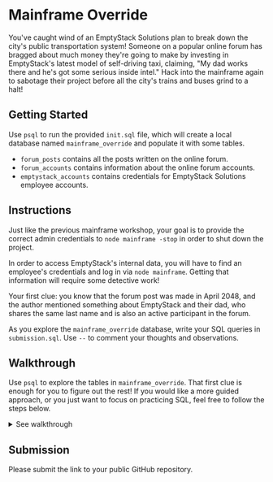 # Mainframe Override

You've caught wind of an EmptyStack Solutions plan to break down the city's
public transportation system! Someone on a popular online forum has bragged about
much money they're going to make by investing in EmptyStack's latest model of
self-driving taxi, claiming, "My dad works there and he's got some serious inside
intel." Hack into the mainframe again to sabotage their project before all the
city's trains and buses grind to a halt!

## Getting Started

Use `psql` to run the provided `init.sql` file, which will create a local database
named `mainframe_override` and populate it with some tables.

- `forum_posts` contains all the posts written on the online forum.
- `forum_accounts` contains information about the online forum accounts.
- `emptystack_accounts` contains credentials for EmptyStack Solutions employee accounts.

## Instructions

Just like the previous mainframe workshop, your goal is to provide the correct admin
credentials to `node mainframe -stop` in order to shut down the project.

In order to access EmptyStack's internal data, you will have to find an employee's
credentials and log in via `node mainframe`. Getting that information will require
some detective work!

Your first clue: you know that the forum post was made in April 2048, and the author
mentioned something about EmptyStack and their dad, who shares the same last name and
is also an active participant in the forum.

As you explore the `mainframe_override` database, write your SQL queries in
`submission.sql`. Use `--` to comment your thoughts and observations.

## Walkthrough

Use `psql` to explore the tables in `mainframe_override`.
That first clue is enough for you to figure out the rest!
If you would like a more guided approach, or you just want to focus on practicing SQL,
feel free to follow the steps below.

<details>
<summary>See walkthrough</summary>

1. Get the username of the person who made the post about EmptyStack in `forum_posts`.
<!--SELECT * FROM forum_posts WHERE CAST(date AS text) LIKE '2048-04%' AND content LIKE '%EmptyStack%';
The username would smart-money-44 because that mention both there dad and 'EmptyStack'
  -->
2. Get the last name of the person associated with that username in `forum_accounts`.
<!--SELECT * FROM forum_accounts WHERE username = 'smart-money-44';  
Last name is Steele
-->
3. Find all other accounts with the same last name.
<!-- SELECT * FROM  forum_accounts WHERE last_name = 'Steele'; -->

4. Find all accounts in `emptystack_accounts` with the same last name.
<!-- SELECT * FROM emptystack_accounts WHERE last_name = 'Steele'; -->

5. There will only be one EmptyStack employee with a forum account. Use their credentials
   to access `node mainframe`, which will output a new `sql` file for you to run.
<!-- Run 'node mainframe.js'  
run 'psql -f emptystack.sql
run psql
connect to mainframe_override
-->
6. Find the message in `emptystack_messages` that mentions a project involving
   self-driving taxis. That message is sent from an admin account and also reveals
   the project code.
<!-- SELECT * FROM emptystack_messages WHERE LOWER(body) LIKE '%taxi%'; -->

7. Get the credentials for the admin account from `emptystack_accounts`.
<!-- SELECT * FROM emptystack_accounts WHERE username = 'your-boss-99'; -->

8. Get the ID of the project from `emptystack_projects`.
<!-- SELECT * FROM emptystack_projects WHERE code = 'TAXI'; -->

9. Use that information to stop the project: `node mainframe -stop`!
![alt text](image.png)
</details>

## Submission

Please submit the link to your public GitHub repository.
